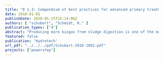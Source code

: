 ```yaml
---
title: "D 1.3: Compendium of best practices for advanced primary treatment"
date: 2018-01-01
publishDate: 2020-05-25T15:14:06Z
authors: [ "schubert", "Schmidt, R." ]
publication_types: ["4"]
abstract: "Producing more biogas from sludge digestion is one of the main factors to reach energy-neutral or energy-positive WWTP operation. In the project POWERSTEP a primary goal is to remove as much energy rich primary sludge as possible from the system prior to the biological treatment without having negative effects on downstream processes and effluent quality in terms of nitrogen removal. Within the project Work Package 1 addresses enhanced carbon extraction in primary treatment with different filtration technologies (drum and disc filters from Veolia Technologie AB - Hydrotech) tested in Case Study 1 (Westewitz, Germany) and 2 (Sjölunda, Sweden). To give scientific proof of the results and benchmark the performance against other competing technologies, process performance data has to be compared with other technologies used for primary treatment. In this report the results of literature research and comparison with data of case studies of full scale enhanced primary treatment units are shown and compared to each other. Specific indicators for the comparison are defined followed by identification of available alternative technologies for primary treatment at municipal wastewater treatment plants (WWTPs). These technologies are described by functionality, efficiency and operational data. Finally an overview of the results is presented in form of a fact sheet for primary treatment processes."
featured: false
publication: 'Hydrotech'
url_pdf: "../../../pdf/Schubert-2018-1092.pdf"
projects: ["powerstep"]
---
```


